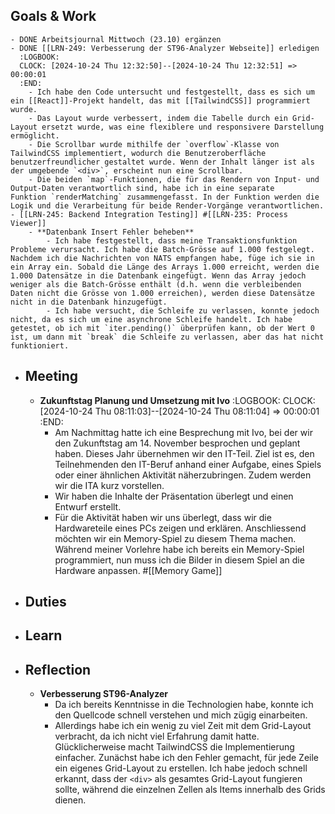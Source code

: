 ## Goals & Work
	- DONE Arbeitsjournal Mittwoch (23.10) ergänzen
	- DONE [[LRN-249: Verbesserung der ST96-Analyzer Webseite]] erledigen
	  :LOGBOOK:
	  CLOCK: [2024-10-24 Thu 12:32:50]--[2024-10-24 Thu 12:32:51] =>  00:00:01
	  :END:
		- Ich habe den Code untersucht und festgestellt, dass es sich um ein [[React]]-Projekt handelt, das mit [[TailwindCSS]] programmiert wurde.
		- Das Layout wurde verbessert, indem die Tabelle durch ein Grid-Layout ersetzt wurde, was eine flexiblere und responsivere Darstellung ermöglicht.
		- Die Scrollbar wurde mithilfe der `overflow`-Klasse von TailwindCSS implementiert, wodurch die Benutzeroberfläche benutzerfreundlicher gestaltet wurde. Wenn der Inhalt länger ist als der umgebende `<div>`, erscheint nun eine Scrollbar.
		- Die beiden `map`-Funktionen, die für das Rendern von Input- und Output-Daten verantwortlich sind, habe ich in eine separate Funktion `renderMatching` zusammengefasst. In der Funktion werden die Logik und die Verarbeitung für beide Render-Vorgänge verantwortlichen.
	- [[LRN-245: Backend Integration Testing]] #[[LRN-235: Process Viewer]]
		- **Datenbank Insert Fehler beheben**
			- Ich habe festgestellt, dass meine Transaktionsfunktion Probleme verursacht. Ich habe die Batch-Grösse auf 1.000 festgelegt. Nachdem ich die Nachrichten von NATS empfangen habe, füge ich sie in ein Array ein. Sobald die Länge des Arrays 1.000 erreicht, werden die 1.000 Datensätze in die Datenbank eingefügt. Wenn das Array jedoch weniger als die Batch-Grösse enthält (d.h. wenn die verbleibenden Daten nicht die Grösse von 1.000 erreichen), werden diese Datensätze nicht in die Datenbank hinzugefügt.
			- Ich habe versucht, die Schleife zu verlassen, konnte jedoch nicht, da es sich um eine asynchrone Schleife handelt. Ich habe getestet, ob ich mit `iter.pending()` überprüfen kann, ob der Wert 0 ist, um dann mit `break` die Schleife zu verlassen, aber das hat nicht funktioniert.
- ## Meeting
	- **Zukunftstag Planung und Umsetzung mit Ivo**
	  :LOGBOOK:
	  CLOCK: [2024-10-24 Thu 08:11:03]--[2024-10-24 Thu 08:11:04] =>  00:00:01
	  :END:
		- Am Nachmittag hatte ich eine Besprechung mit Ivo, bei der wir den Zukunftstag am 14. November besprochen und geplant haben. Dieses Jahr übernehmen wir den IT-Teil. Ziel ist es, den Teilnehmenden den IT-Beruf anhand einer Aufgabe, eines Spiels oder einer ähnlichen Aktivität näherzubringen. Zudem werden wir die ITA kurz vorstellen.
		- Wir haben die Inhalte der Präsentation überlegt und einen Entwurf erstellt.
		- Für die Aktivität haben wir uns überlegt, dass wir die Hardwareteile eines PCs zeigen und erklären. Anschliessend möchten wir ein Memory-Spiel zu diesem Thema machen. Während meiner Vorlehre habe ich bereits ein Memory-Spiel programmiert, nun muss ich die Bilder in diesem Spiel an die Hardware anpassen. #[[Memory Game]]
- ## Duties
- ## Learn
- ## Reflection
	- **Verbesserung ST96-Analyzer**
		- Da ich bereits Kenntnisse in die Technologien habe, konnte ich den Quellcode schnell verstehen und mich zügig  einarbeiten.
		- Allerdings habe ich ein wenig zu viel Zeit mit dem Grid-Layout verbracht, da ich nicht viel Erfahrung damit hatte. Glücklicherweise macht TailwindCSS die Implementierung einfacher. Zunächst habe ich den Fehler gemacht, für jede Zeile ein eigenes Grid-Layout zu erstellen. Ich habe jedoch schnell erkannt, dass der `<div>` als gesamtes Grid-Layout fungieren sollte, während die einzelnen Zellen als Items innerhalb des Grids dienen.